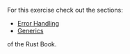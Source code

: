 For this exercise check out the sections:
- [Error Handling](https://doc.rust-lang.org/book/2018-edition/ch09-02-recoverable-errors-with-result.html) 
- [Generics](https://doc.rust-lang.org/book/2018-edition/ch10-01-syntax.html) 

of the Rust Book.